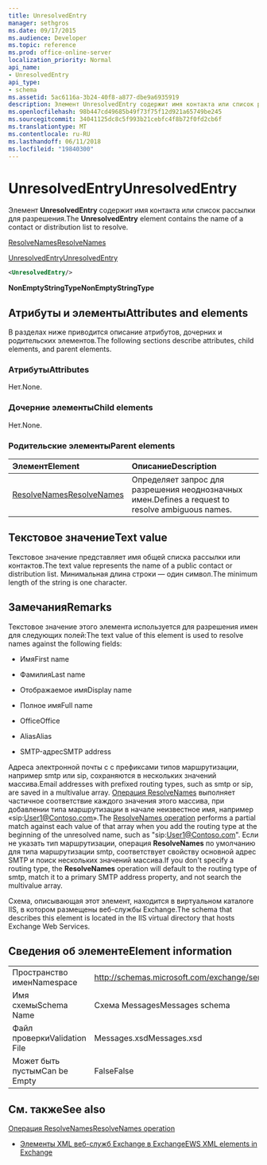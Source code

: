 ```yaml
---
title: UnresolvedEntry
manager: sethgros
ms.date: 09/17/2015
ms.audience: Developer
ms.topic: reference
ms.prod: office-online-server
localization_priority: Normal
api_name:
- UnresolvedEntry
api_type:
- schema
ms.assetid: 5ac6116a-3b24-40f8-a877-dbe9a6935919
description: Элемент UnresolvedEntry содержит имя контакта или список рассылки для разрешения.
ms.openlocfilehash: 98b447cd49685b49f73f75f12d921a65749be245
ms.sourcegitcommit: 34041125dc8c5f993b21cebfc4f8b72f0fd2cb6f
ms.translationtype: MT
ms.contentlocale: ru-RU
ms.lasthandoff: 06/11/2018
ms.locfileid: "19840300"
---
```

# <a name="unresolvedentry"></a><span data-ttu-id="07148-103">UnresolvedEntry</span><span class="sxs-lookup"><span data-stu-id="07148-103">UnresolvedEntry</span></span>

<span data-ttu-id="07148-104">Элемент **UnresolvedEntry** содержит имя контакта или список рассылки для разрешения.</span><span class="sxs-lookup"><span data-stu-id="07148-104">The **UnresolvedEntry** element contains the name of a contact or distribution list to resolve.</span></span> 
  
[<span data-ttu-id="07148-105">ResolveNames</span><span class="sxs-lookup"><span data-stu-id="07148-105">ResolveNames</span></span>](resolvenames.md)
  
[<span data-ttu-id="07148-106">UnresolvedEntry</span><span class="sxs-lookup"><span data-stu-id="07148-106">UnresolvedEntry</span></span>](unresolvedentry.md)
  
```xml
<UnresolvedEntry/>
```

 <span data-ttu-id="07148-107">**NonEmptyStringType**</span><span class="sxs-lookup"><span data-stu-id="07148-107">**NonEmptyStringType**</span></span>
## <a name="attributes-and-elements"></a><span data-ttu-id="07148-108">Атрибуты и элементы</span><span class="sxs-lookup"><span data-stu-id="07148-108">Attributes and elements</span></span>

<span data-ttu-id="07148-109">В разделах ниже приводится описание атрибутов, дочерних и родительских элементов.</span><span class="sxs-lookup"><span data-stu-id="07148-109">The following sections describe attributes, child elements, and parent elements.</span></span>
  
### <a name="attributes"></a><span data-ttu-id="07148-110">Атрибуты</span><span class="sxs-lookup"><span data-stu-id="07148-110">Attributes</span></span>

<span data-ttu-id="07148-111">Нет.</span><span class="sxs-lookup"><span data-stu-id="07148-111">None.</span></span>
  
### <a name="child-elements"></a><span data-ttu-id="07148-112">Дочерние элементы</span><span class="sxs-lookup"><span data-stu-id="07148-112">Child elements</span></span>

<span data-ttu-id="07148-113">Нет.</span><span class="sxs-lookup"><span data-stu-id="07148-113">None.</span></span>
  
### <a name="parent-elements"></a><span data-ttu-id="07148-114">Родительские элементы</span><span class="sxs-lookup"><span data-stu-id="07148-114">Parent elements</span></span>

|<span data-ttu-id="07148-115">**Элемент**</span><span class="sxs-lookup"><span data-stu-id="07148-115">**Element**</span></span>|<span data-ttu-id="07148-116">**Описание**</span><span class="sxs-lookup"><span data-stu-id="07148-116">**Description**</span></span>|
|:-----|:-----|
|[<span data-ttu-id="07148-117">ResolveNames</span><span class="sxs-lookup"><span data-stu-id="07148-117">ResolveNames</span></span>](resolvenames.md) <br/> |<span data-ttu-id="07148-118">Определяет запрос для разрешения неоднозначных имен.</span><span class="sxs-lookup"><span data-stu-id="07148-118">Defines a request to resolve ambiguous names.</span></span>  <br/> |
   
## <a name="text-value"></a><span data-ttu-id="07148-119">Текстовое значение</span><span class="sxs-lookup"><span data-stu-id="07148-119">Text value</span></span>

<span data-ttu-id="07148-120">Текстовое значение представляет имя общей списка рассылки или контактов.</span><span class="sxs-lookup"><span data-stu-id="07148-120">The text value represents the name of a public contact or distribution list.</span></span> <span data-ttu-id="07148-121">Минимальная длина строки — один символ.</span><span class="sxs-lookup"><span data-stu-id="07148-121">The minimum length of the string is one character.</span></span>
  
## <a name="remarks"></a><span data-ttu-id="07148-122">Замечания</span><span class="sxs-lookup"><span data-stu-id="07148-122">Remarks</span></span>

<span data-ttu-id="07148-123">Текстовое значение этого элемента используется для разрешения имен для следующих полей:</span><span class="sxs-lookup"><span data-stu-id="07148-123">The text value of this element is used to resolve names against the following fields:</span></span>
  
- <span data-ttu-id="07148-124">Имя</span><span class="sxs-lookup"><span data-stu-id="07148-124">First name</span></span>
    
- <span data-ttu-id="07148-125">Фамилия</span><span class="sxs-lookup"><span data-stu-id="07148-125">Last name</span></span>
    
- <span data-ttu-id="07148-126">Отображаемое имя</span><span class="sxs-lookup"><span data-stu-id="07148-126">Display name</span></span>
    
- <span data-ttu-id="07148-127">Полное имя</span><span class="sxs-lookup"><span data-stu-id="07148-127">Full name</span></span>
    
- <span data-ttu-id="07148-128">Office</span><span class="sxs-lookup"><span data-stu-id="07148-128">Office</span></span>
    
- <span data-ttu-id="07148-129">Alias</span><span class="sxs-lookup"><span data-stu-id="07148-129">Alias</span></span>
    
- <span data-ttu-id="07148-130">SMTP-адрес</span><span class="sxs-lookup"><span data-stu-id="07148-130">SMTP address</span></span>
    
<span data-ttu-id="07148-131">Адреса электронной почты с с префиксами типов маршрутизации, например smtp или sip, сохраняются в нескольких значений массива.</span><span class="sxs-lookup"><span data-stu-id="07148-131">Email addresses with prefixed routing types, such as smtp or sip, are saved in a multivalue array.</span></span> <span data-ttu-id="07148-132">[Операция ResolveNames](resolvenames-operation.md) выполняет частичное соответствие каждого значения этого массива, при добавлении типа маршрутизации в начале неизвестное имя, например «sip:User1@Contoso.com».</span><span class="sxs-lookup"><span data-stu-id="07148-132">The [ResolveNames operation](resolvenames-operation.md) performs a partial match against each value of that array when you add the routing type at the beginning of the unresolved name, such as "sip:User1@Contoso.com".</span></span> <span data-ttu-id="07148-133">Если не указать тип маршрутизации, операция **ResolveNames** по умолчанию для типа маршрутизации smtp, соответствует свойству основной адрес SMTP и поиск нескольких значений массива.</span><span class="sxs-lookup"><span data-stu-id="07148-133">If you don't specify a routing type, the **ResolveNames** operation will default to the routing type of smtp, match it to a primary SMTP address property, and not search the multivalue array.</span></span> 
  
<span data-ttu-id="07148-134">Схема, описывающая этот элемент, находится в виртуальном каталоге IIS, в котором размещены веб-службы Exchange.</span><span class="sxs-lookup"><span data-stu-id="07148-134">The schema that describes this element is located in the IIS virtual directory that hosts Exchange Web Services.</span></span>
  
## <a name="element-information"></a><span data-ttu-id="07148-135">Сведения об элементе</span><span class="sxs-lookup"><span data-stu-id="07148-135">Element information</span></span>

|||
|:-----|:-----|
|<span data-ttu-id="07148-136">Пространство имен</span><span class="sxs-lookup"><span data-stu-id="07148-136">Namespace</span></span>  <br/> |http://schemas.microsoft.com/exchange/services/2006/messages  <br/> |
|<span data-ttu-id="07148-137">Имя схемы</span><span class="sxs-lookup"><span data-stu-id="07148-137">Schema Name</span></span>  <br/> |<span data-ttu-id="07148-138">Схема Messages</span><span class="sxs-lookup"><span data-stu-id="07148-138">Messages schema</span></span>  <br/> |
|<span data-ttu-id="07148-139">Файл проверки</span><span class="sxs-lookup"><span data-stu-id="07148-139">Validation File</span></span>  <br/> |<span data-ttu-id="07148-140">Messages.xsd</span><span class="sxs-lookup"><span data-stu-id="07148-140">Messages.xsd</span></span>  <br/> |
|<span data-ttu-id="07148-141">Может быть пустым</span><span class="sxs-lookup"><span data-stu-id="07148-141">Can be Empty</span></span>  <br/> |<span data-ttu-id="07148-142">False</span><span class="sxs-lookup"><span data-stu-id="07148-142">False</span></span>  <br/> |
   
## <a name="see-also"></a><span data-ttu-id="07148-143">См. также</span><span class="sxs-lookup"><span data-stu-id="07148-143">See also</span></span>



[<span data-ttu-id="07148-144">Операция ResolveNames</span><span class="sxs-lookup"><span data-stu-id="07148-144">ResolveNames operation</span></span>](resolvenames-operation.md)


- [<span data-ttu-id="07148-145">Элементы XML веб-служб Exchange в Exchange</span><span class="sxs-lookup"><span data-stu-id="07148-145">EWS XML elements in Exchange</span></span>](ews-xml-elements-in-exchange.md)

